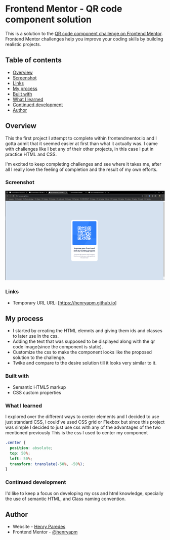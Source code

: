 # Frontend Mentor - QR code component solution

This is a solution to the [QR code component challenge on Frontend Mentor](https://www.frontendmentor.io/challenges/qr-code-component-iux_sIO_H). Frontend Mentor challenges help you improve your coding skills by building realistic projects.

## Table of contents

- [Overview](#overview)
- [Screenshot](#screenshot)
- [Links](#links)
- [My process](#my-process)
- [Built with](#built-with)
- [What I learned](#what-i-learned)
- [Continued development](#continued-development)
- [Author](#author)

## Overview

This the first project I attempt to complete within frontendmentor.io and I gotta admit that it seemed easier at first than what it actually was. I came with challenges like I bet any of their other projects, in this case I put in practice HTML and CSS.

I'm excited to keep completing challenges and see where it takes me, after all I really love the feeling of completion and the result of my own efforts.

### Screenshot

![Screenshot of the qr code component(challenge by frontendmentor.io)](image.png)

### Links

- Temporary URL URL: [https://henryapm.github.io]

## My process

- I started by creating the HTML elemnts and giving them ids and classes to later use in the css.
- Adding the text that was supposed to be displayed along with the qr code image(since the component is static).
- Customize the css to make the component looks like the proposed solution to the challenge.
- Twike and compare to the desire solution till it looks very similar to it.

### Built with

- Semantic HTML5 markup
- CSS custom properties

### What I learned

I explored over the different ways to center elements and I decided to use just standard CSS, I could've used CSS grid or Flexbox but since this project was simple I decided to just use css with any of the advantages of the two mentioned previously
This is the css I used to center my component

```css
.center {
  position: absolute;
  top: 50%;
  left: 50%;
  transform: translate(-50%, -50%);
}
```

### Continued development

I'd like to keep a focus on developing my css and html knowledge, specially the use of semantic HTML, and Class naming convention.

## Author

- Website - [Henry Paredes](https://www.henryapm.github.io)
- Frontend Mentor - [@henryapm](https://www.frontendmentor.io/profile/henryapm)
